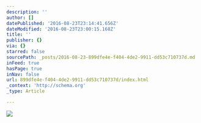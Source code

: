 ```yaml
---
description: ''
author: []
datePublished: '2016-08-23T23:14:41.656Z'
dateModified: '2016-08-23T23:00:15.168Z'
title: ''
publisher: {}
via: {}
starred: false
sourcePath: _posts/2016-08-23-899dfe4e-f404-4de2-9911-dd53c710737d.md
inFeed: true
hasPage: true
inNav: false
url: 899dfe4e-f404-4de2-9911-dd53c710737d/index.html
_context: 'http://schema.org'
_type: Article

---
```

![](https://the-grid-user-content.s3-us-west-2.amazonaws.com/e5d6c95c-e2c7-43c8-817e-45fd3a12126b.jpg)